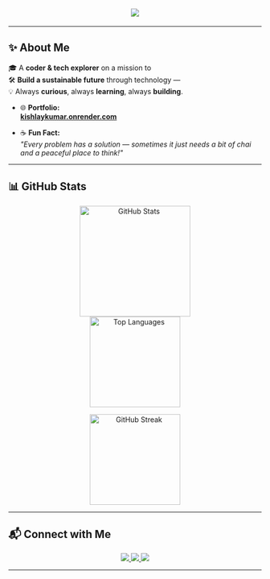 <h1 align="center">
  <img src="https://readme-typing-svg.herokuapp.com/?font=Righteous&size=35&center=true&vCenter=true&width=600&height=70&duration=4000&lines=Hi+There!+👋;I'm+Kishlay+Kumar!;B.Tech+Student+%7C+Full-Stack+Developer" />
</h1>

---

## ✨ About Me

🎓 A **coder & tech explorer** on a mission to  
🛠️ **Build a sustainable future** through technology —  
💡 Always **curious**, always **learning**, always **building**.

- 🌐 **Portfolio:**  
  [**kishlaykumar.onrender.com**](https://kishlaykumar.onrender.com)

- ☕ **Fun Fact:**  
  *"Every problem has a solution — sometimes it just needs a bit of chai and a peaceful place to think!"*

---

## 📊 GitHub Stats

<!-- Main GitHub Stats -->
<div align="center">
  <img 
    src="https://github-readme-stats.vercel.app/api?username=innovatewithkishlay&show_icons=true&count_private=true&include_all_commits=true&theme=tokyonight&hide_border=true" 
    height="220" 
    alt="GitHub Stats" 
  />
</div>

<!-- Language Graph and Streaks side by side -->
<div align="center">
  <img 
    src="https://github-readme-stats.vercel.app/api/top-langs/?username=innovatewithkishlay&layout=compact&langs_count=8&theme=tokyonight&hide_border=true&custom_width=400&hide=html,css" 
    height="180" 
    alt="Top Languages" 
  />

  <img 
    src="https://streak-stats.demolab.com?user=innovatewithkishlay&mode=daily&theme=tokyonight&hide_border=true&border_radius=5" 
    height="180" 
    alt="GitHub Streak" 
  />
</div>

---

## 📬 Connect with Me

<p align="center">
  <a href="mailto:kkishlay502@gmail.com" target="_blank">
    <img src="https://img.shields.io/badge/-kkishlay502@gmail.com-D14836?style=for-the-badge&logo=gmail&logoColor=white" />
  </a>
  <a href="https://instagram.com/kishlay_012" target="_blank">
    <img src="https://img.shields.io/badge/-@kishlay_012-E4405F?style=for-the-badge&logo=instagram&logoColor=white" />
  </a>
  <a href="https://linkedin.com/in/kishlaykumar1" target="_blank">
    <img src="https://img.shields.io/badge/-Kishlay%20Kumar-0077B5?style=for-the-badge&logo=linkedin&logoColor=white" />
  </a>
</p>

---

